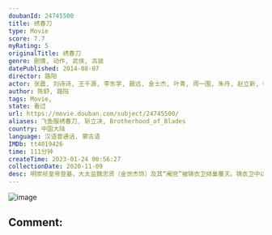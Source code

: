 ```yaml
---
doubanId: 24745500
title: 绣春刀
type: Movie
score: 7.7
myRating: 5
originalTitle: 绣春刀
genre: 剧情, 动作, 武侠, 古装
datePublished: 2014-08-07
director: 路阳
actor: 张震, 刘诗诗, 王千源, 李东学, 聂远, 金士杰, 叶青, 周一围, 朱丹, 赵立新, 叶项明, 乔磊, 黄皓达, 古典, 杨晓波, 杨轶, 董浩然
author: 陈舒, 路阳
tags: Movie, 
state: 看过
url: https://movie.douban.com/subject/24745500/
aliases: 飞鱼服绣春刀, 斩立决, Brotherhood_of_Blades
country: 中国大陆
language: 汉语普通话, 蒙古语
IMDb: tt4019426
time: 111分钟
createTime: 2023-01-24 00:56:27
collectionDate: 2020-11-09
desc: 明崇祯皇帝登基，大太监魏忠贤（金世杰饰）及其“阉党”被锦衣卫倾巢覆灭。锦衣卫中以卢剑星（王千源饰）、沈炼（张震饰）和靳一川（李东学饰）三结拜兄弟最为勇猛正直。老大卢剑星为了升官百户，沈炼为替教...
---
```


![image](p2194066391.jpg)

Comment: 
---

